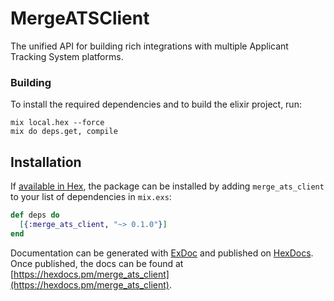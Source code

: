 # MergeATSClient

The unified API for building rich integrations with multiple Applicant Tracking System platforms.

### Building

To install the required dependencies and to build the elixir project, run:
```
mix local.hex --force
mix do deps.get, compile
```

## Installation

If [available in Hex](https://hex.pm/docs/publish), the package can be installed
by adding `merge_ats_client` to your list of dependencies in `mix.exs`:

```elixir
def deps do
  [{:merge_ats_client, "~> 0.1.0"}]
end
```

Documentation can be generated with [ExDoc](https://github.com/elixir-lang/ex_doc)
and published on [HexDocs](https://hexdocs.pm). Once published, the docs can
be found at [https://hexdocs.pm/merge_ats_client](https://hexdocs.pm/merge_ats_client).
